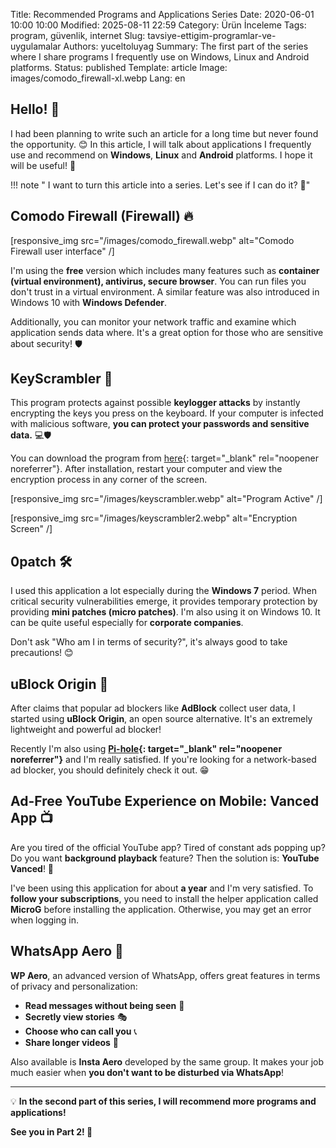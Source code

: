 Title: Recommended Programs and Applications Series
Date: 2020-06-01 10:00 10:00
Modified: 2025-08-11 22:59
Category: Ürün İnceleme
Tags: program, güvenlik, internet
Slug: tavsiye-ettigim-programlar-ve-uygulamalar
Authors: yuceltoluyag
Summary: The first part of the series where I share programs I frequently use on Windows, Linux and Android platforms.
Status: published
Template: article
Image: images/comodo_firewall-xl.webp
Lang: en

## Hello! 👋

I had been planning to write such an article for a long time but never found the opportunity. 😊 In this article, I will talk about applications I frequently use and recommend on **Windows**, **Linux** and **Android** platforms. I hope it will be useful! 🚀

!!! note " I want to turn this article into a series. Let's see if I can do it? 🤞"

## **Comodo Firewall (Firewall) 🔥**

[responsive_img src="/images/comodo_firewall.webp" alt="Comodo Firewall user interface" /]

I'm using the **free** version which includes many features such as **container (virtual environment), antivirus, secure browser**. You can run files you don't trust in a virtual environment. A similar feature was also introduced in Windows 10 with **Windows Defender**.

Additionally, you can monitor your network traffic and examine which application sends data where. It's a great option for those who are sensitive about security! 🛡️

## **KeyScrambler 🔑**

This program protects against possible **keylogger attacks** by instantly encrypting the keys you press on the keyboard. If your computer is infected with malicious software, **you can protect your passwords and sensitive data.** 💻🛡️

You can download the program from [here](https://www.qfxsoftware.com/download.htm){: target="\_blank" rel="noopener noreferrer"}. After installation, restart your computer and view the encryption process in any corner of the screen.

[responsive_img src="/images/keyscrambler.webp" alt="Program Active" /]

[responsive_img src="/images/keyscrambler2.webp" alt="Encryption Screen" /]

## **0patch 🛠️**

I used this application a lot especially during the **Windows 7** period. When critical security vulnerabilities emerge, it provides temporary protection by providing **mini patches (micro patches)**. I'm also using it on Windows 10. It can be quite useful especially for **corporate companies**.

Don't ask "Who am I in terms of security?", it's always good to take precautions! 😊

## **uBlock Origin 🚫**

After claims that popular ad blockers like **AdBlock** collect user data, I started using **uBlock Origin**, an open source alternative. It's an extremely lightweight and powerful ad blocker!

Recently I'm also using **[Pi-hole](https://pi-hole.net/){: target="\_blank" rel="noopener noreferrer"}** and I'm really satisfied. If you're looking for a network-based ad blocker, you should definitely check it out. 😁

## **Ad-Free YouTube Experience on Mobile: Vanced App 📺**

Are you tired of the official YouTube app? Tired of constant ads popping up? Do you want **background playback** feature? Then the solution is: **YouTube Vanced**! 🎉

I've been using this application for about **a year** and I'm very satisfied. To **follow your subscriptions**, you need to install the helper application called **MicroG** before installing the application. Otherwise, you may get an error when logging in.

## **WhatsApp Aero 📱**

**WP Aero**, an advanced version of WhatsApp, offers great features in terms of privacy and personalization:

- **Read messages without being seen** 👀
- **Secretly view stories** 🎭
- **Choose who can call you** 📞
- **Share longer videos** 🎥

Also available is **Insta Aero** developed by the same group. It makes your job much easier when **you don't want to be disturbed via WhatsApp**!

---

💡 **In the second part of this series, I will recommend more programs and applications!**

**See you in Part 2! 🚀**
